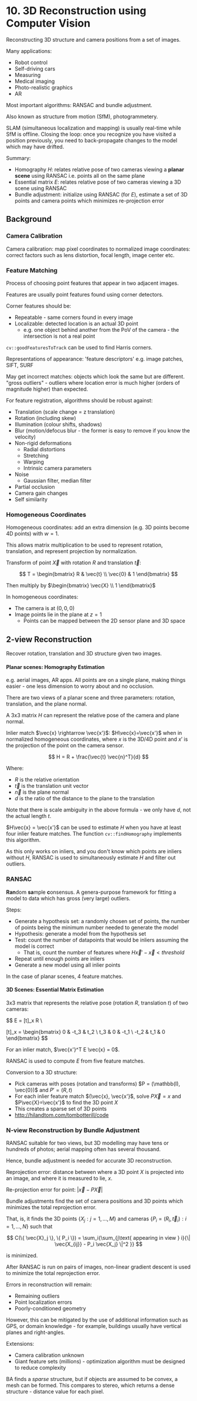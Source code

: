 # 10. 3D Reconstruction using Computer Vision

Reconstructing 3D structure and camera positions from a set of images.

Many applications:

- Robot control
- Self-driving cars
- Measuring
- Medical imaging
- Photo-realistic graphics
- AR

Most important algorithms: RANSAC and bundle adjustment.

Also known as structure from motion (SfM), photogrammetery.

SLAM (simultaneous localization and mapping) is usually real-time while SfM is offline. Closing the loop: once you recognize you have visited a position previously, you need to back-propagate changes to the model which may have drifted.

Summary:

- Homography $H$: relates relative pose of two cameras viewing a **planar scene** using RANSAC i.e. points all on the same plane
- Essential matrix $E$: relates relative pose of two cameras viewing a 3D scene using RANSAC
- Bundle adjustment: initialize using RANSAC (for $E$), estimate a set of 3D points and camera points which minimizes re-projection error

## Background

### Camera Calibration

Camera calibration: map pixel coordinates to normalized image coordinates: correct factors such as lens distortion, focal length, image center etc.

### Feature Matching

Process of choosing point features that appear in two adjacent images.

Features are usually point features found using corner detectors.

Corner features should be:

- Repeatable - same corners found in every image
- Localizable: detected location is an actual 3D point
  - e.g. one object behind another from the PoV of the camera - the intersection is not a real point

`cv::goodFeaturesToTrack` can be used to find Harris corners.

Representations of appearance: 'feature descriptors' e.g. image patches, SIFT, SURF

May get incorrect matches: objects which look the same but are different. "gross outliers" - outliers where location error is much higher (orders of magnitude higher) than expected.

For feature registration, algorithms should be robust against:

- Translation (scale change = z translation)
- Rotation (including skew)
- Illumination (colour shifts, shadows)
- Blur (motion/defocus blur - the former is easy to remove if you know the velocity)
- Non-rigid deformations
  - Radial distortions
  - Stretching
  - Warping
  - Intrinsic camera parameters
- Noise
  - Gaussian filter, median filter
- Partial occlusion
- Camera gain changes
- Self similarity

### Homogeneous Coordinates

Homogeneous coordinates: add an extra dimension (e.g. 3D points become 4D points) with $w=1$.

This allows matrix multiplication to be used to represent rotation, translation, and represent projection by normalization.

Transform of point $\vec{X}$ with rotation $R$ and translation $\vec{t}$:

$$
T = \begin{bmatrix}
    R       & \vec{t} \\
    \vec{0} & 1
    \end{bmatrix}
$$

Then multiply by $\begin{bmatrix} \vec{X} \\ 1 \end{bmatrix}$

In homogeneous coordinates:

- The camera is at $(0, 0, 0)$
- Image points lie in the plane at $z = 1$
  - Points can be mapped between the 2D sensor plane and 3D space

## 2-view Reconstruction

Recover rotation, translation and 3D structure given two images.

#### Planar scenes: Homography Estimation

e.g. aerial images, AR apps. All points are on a single plane, making things easier - one less dimension to worry about and no occlusion.

There are two views of a planar scene and three parameters: rotation, translation, and the plane normal.

A 3x3 matrix $H$ can represent the relative pose of the camera and plane normal.

Inlier match $\vec{x} \rightarrow \vec{x'}$: $H\vec{x}=\vec{x'}$ when in normalized homogeneous coordinates, where $x$ is the 3D/4D point and $x'$ is the projection of the point on the camera sensor.

$$
H = R + \frac{\vec{t} \vec{n}^T}{d}
$$

Where:

- $R$ is the relative orientation
- $\vec{t}$ is the translation unit vector
- $\vec{n}$ is the plane normal
- $d$ is the ratio of the distance to the plane to the translation

Note that there is scale ambiguity in the above formula - we only have $d$, not the actual length $t$.

$H\vec{x} = \vec{x'}$ can be used to estimate $H$ when you have at least four inlier feature matches. The function `cv::findHomography` implements this algorithm.

As this only works on inliers, and you don't know which points are inliers without $H$, RANSAC is used to simultaneously estimate $H$ and filter out outliers.

### RANSAC

**Ran**dom **sa**mple **c**onsensus. A genera-purpose framework for fitting a model to data which has gross (very large) outliers.

Steps:

- Generate a hypothesis set: a randomly chosen set of points, the number of points being the minimum number needed to generate the model
- Hypothesis: generate a model from the hypothesis set
- Test: count the number of datapoints that would be inliers assuming the model is correct
  - That is, count the number of features where $H\vec{x}' - \vec{x} < threshold$
- Repeat until enough points are inliers
- Generate a new model using all inlier points

In the case of planar scenes, 4 feature matches.

#### 3D Scenes: Essential Matrix Estimation

3x3 matrix that represents the relative pose (rotation $R$, translation $t$) of two cameras:

$$
E = [t]_x R \\

[t]_x = \begin{bmatrix}
   0 & -t_3 &  t_2 \\
 t_3 &    0 & -t_1 \\
-t_2 & t_1 &    0
\end{bmatrix}
$$

For an inlier match, $\vec{x'}^T E \vec{x} = 0$.

RANSAC is used to compute $E$ from five feature matches.

Conversion to a 3D structure:

- Pick cameras with poses (rotation and transforms) $P = (\mathbb(I), \vec{0})$ and $P' = (R, t)$
- For each inlier feature match $(\vec{x}, \vec{x'}$, solve $P\vec{X}=x$ and $P\vec{X}=\vec{x'}$ to find the 3D point $X$
- This creates a sparse set of 3D points
- http://hilandtom.com/tombotterill/code

### N-view Reconstruction by Bundle Adjustment

RANSAC suitable for two views, but 3D modelling may have tens or hundreds of photos; aerial mapping often has several thousand.

Hence, bundle adjustment is needed for accurate 3D reconstruction.

Reprojection error: distance between where a 3D point $X$ is projected into an image, and where it is measured to lie, $x$.

Re-projection error for point: $|\vec{x} - P\vec{X}|$

Bundle adjustments find the set of camera positions and 3D points which minimizes the total reprojection error.

That, is, it finds the 3D points $\{ X_j: j=1, \dots, M \}$ and cameras $\{ P_i = (R_i, \vec{t}_i): i = 1, \dots, N \}$ such that

$$
C(\{ \vec{X}_j \}, \{ P_i \}) = \sum_i{\sum_{j\text{ appearing in view } i}{\| \vec{X_{ij}} - P_i \vec{X_j} \|^2 }}
$$

is minimized.

After RANSAC is run on pairs of images, non-linear gradient descent is used to minimize the total reprojection error.

Errors in reconstruction will remain:

- Remaining outliers
- Point localization errors
- Poorly-conditioned geometry

However, this can be mitigated by the use of additional information such as GPS, or domain knowledge - for example, buildings usually have vertical planes and right-angles.

Extensions:

- Camera calibration unknown
- Giant feature sets (millions) - optimization algorithm must be designed to reduce complexity

BA finds a *sparse* structure, but if objects are assumed to be convex, a mesh can be formed. This compares to stereo, which returns a dense structure - distance value for each pixel.
